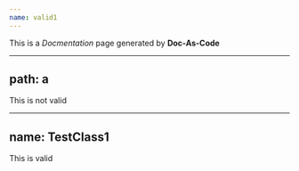 ```yaml
---
name: valid1
---
```

This is a *Docmentation* page generated by **Doc-As-Code**

---
path: a
---
This is not valid

---
name: TestClass1
---
This is valid